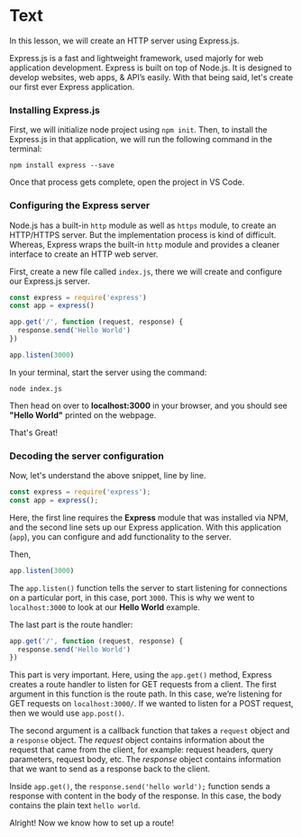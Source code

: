 # Text
In this lesson, we will create an HTTP server using Express.js.

Express.js is a fast and lightweight framework, used majorly for web application development. Express is built on top of Node.js. It is designed to develop websites, web apps, & API’s easily.
With that being said, let's create our first ever Express application.

### Installing Express.js
First, we will initialize node project using `npm init`.
Then, to install the Express.js in that application, we will run the following command in the terminal:
````
npm install express --save
````
Once that process gets complete, open the project in VS Code.

### Configuring the Express server
Node.js has a built-in `http` module as well as `https` module, to create an HTTP/HTTPS server. But the implementation process is kind of difficult.
Whereas, Express wraps the built-in `http` module and provides a cleaner interface to create an HTTP web server.

First, create a new file called `index.js`, there we will create and configure our Express.js server.
```js
const express = require('express')
const app = express()

app.get('/', function (request, response) {
  response.send('Hello World')
})

app.listen(3000)
```

In your terminal, start the server using the command:
````
node index.js
````
Then head on over to **localhost:3000** in your browser, and you should see **"Hello World"** printed on the webpage. 

That's Great!

### Decoding the server configuration
Now, let's understand the above snippet, line by line.
```js
const express = require('express');
const app = express();
```
Here, the first line requires the **Express** module that was installed via NPM, and the second line sets up our Express application. With this application (`app`), you can configure and add functionality to the server.

Then,
```js
app.listen(3000)
```
The `app.listen()` function tells the server to start listening for connections on a particular port, in this case, port `3000`. This is why we went to `localhost:3000` to look at our **Hello World** example.

The last part is the route handler:
```js
app.get('/', function (request, response) {
  response.send('Hello World')
})
```
This part is very important. Here, using the `app.get()` method, Express creates a route handler to listen for GET requests from a client. The first argument in this function is the route path. In this case, we’re listening for GET requests on `localhost:3000/`. If we wanted to listen for a POST request, then we would use `app.post()`.

The second argument is a callback function that takes a `request` object and a `response` object. The *request* object contains information about the request that came from the client, for example: request headers, query parameters, request body, etc. The *response* object contains information that we want to send as a response back to the client.

Inside `app.get()`, the `response.send('hello world');` function sends a response with content in the body of the response. In this case, the body contains the plain text `hello world`.

Alright! Now we know how to set up a route!